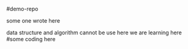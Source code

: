 #demo-repo

some one wrote here

data structure and algorithm cannot be use here
we are learning here
#some coding here



